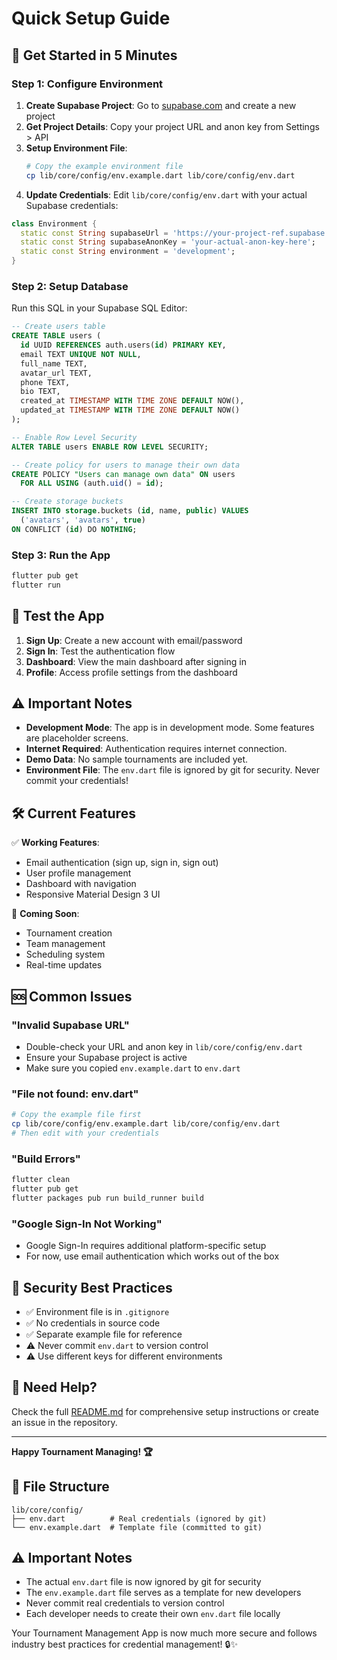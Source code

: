 # Quick Setup Guide

## 🚀 Get Started in 5 Minutes

### Step 1: Configure Environment

1. **Create Supabase Project**: Go to [supabase.com](https://supabase.com) and create a new project
2. **Get Project Details**: Copy your project URL and anon key from Settings > API
3. **Setup Environment File**: 
   ```bash
   # Copy the example environment file
   cp lib/core/config/env.example.dart lib/core/config/env.dart
   ```
4. **Update Credentials**: Edit `lib/core/config/env.dart` with your actual Supabase credentials:

```dart
class Environment {
  static const String supabaseUrl = 'https://your-project-ref.supabase.co';
  static const String supabaseAnonKey = 'your-actual-anon-key-here';
  static const String environment = 'development';
}
```

### Step 2: Setup Database

Run this SQL in your Supabase SQL Editor:

```sql
-- Create users table
CREATE TABLE users (
  id UUID REFERENCES auth.users(id) PRIMARY KEY,
  email TEXT UNIQUE NOT NULL,
  full_name TEXT,
  avatar_url TEXT,
  phone TEXT,
  bio TEXT,
  created_at TIMESTAMP WITH TIME ZONE DEFAULT NOW(),
  updated_at TIMESTAMP WITH TIME ZONE DEFAULT NOW()
);

-- Enable Row Level Security
ALTER TABLE users ENABLE ROW LEVEL SECURITY;

-- Create policy for users to manage their own data
CREATE POLICY "Users can manage own data" ON users
  FOR ALL USING (auth.uid() = id);

-- Create storage buckets
INSERT INTO storage.buckets (id, name, public) VALUES 
  ('avatars', 'avatars', true)
ON CONFLICT (id) DO NOTHING;
```

### Step 3: Run the App

```bash
flutter pub get
flutter run
```

## 🎯 Test the App

1. **Sign Up**: Create a new account with email/password
2. **Sign In**: Test the authentication flow
3. **Dashboard**: View the main dashboard after signing in
4. **Profile**: Access profile settings from the dashboard

## ⚠️ Important Notes

- **Development Mode**: The app is in development mode. Some features are placeholder screens.
- **Internet Required**: Authentication requires internet connection.
- **Demo Data**: No sample tournaments are included yet.
- **Environment File**: The `env.dart` file is ignored by git for security. Never commit your credentials!

## 🛠️ Current Features

✅ **Working Features**:
- Email authentication (sign up, sign in, sign out)
- User profile management
- Dashboard with navigation
- Responsive Material Design 3 UI

🚧 **Coming Soon**:
- Tournament creation
- Team management
- Scheduling system
- Real-time updates

## 🆘 Common Issues

### "Invalid Supabase URL"
- Double-check your URL and anon key in `lib/core/config/env.dart`
- Ensure your Supabase project is active
- Make sure you copied `env.example.dart` to `env.dart`

### "File not found: env.dart"
```bash
# Copy the example file first
cp lib/core/config/env.example.dart lib/core/config/env.dart
# Then edit with your credentials
```

### "Build Errors"
```bash
flutter clean
flutter pub get
flutter packages pub run build_runner build
```

### "Google Sign-In Not Working"
- Google Sign-In requires additional platform-specific setup
- For now, use email authentication which works out of the box

## 🔐 Security Best Practices

- ✅ Environment file is in `.gitignore`
- ✅ No credentials in source code
- ✅ Separate example file for reference
- ⚠️ Never commit `env.dart` to version control
- ⚠️ Use different keys for different environments

## 📧 Need Help?

Check the full [README.md](README.md) for comprehensive setup instructions or create an issue in the repository.

---

**Happy Tournament Managing! 🏆** 

## 📁 **File Structure**

```
lib/core/config/
├── env.dart          # Real credentials (ignored by git)
└── env.example.dart  # Template file (committed to git)
```

## ⚠️ **Important Notes**

- The actual `env.dart` file is now ignored by git for security
- The `env.example.dart` file serves as a template for new developers
- Never commit real credentials to version control
- Each developer needs to create their own `env.dart` file locally

Your Tournament Management App is now much more secure and follows industry best practices for credential management! 🔒✨ 